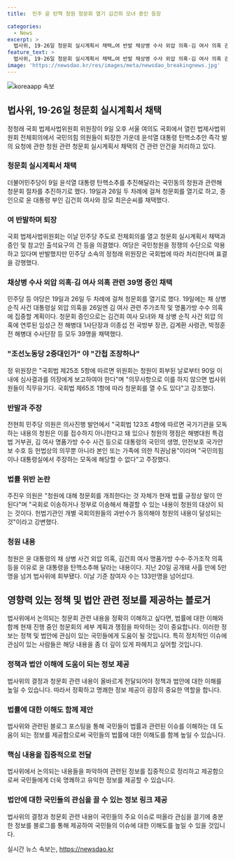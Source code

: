 ```yaml
---
title:  민주 윤 탄핵 청원 청문회 열기 김건희 모녀 증인 등장

categories:
  - News
excerpt: >
  법사위, 19·26일 청문회 실시계획서 채택…여 반발 채상병 수사 외압 의혹·김 여사 의혹 관련 39명 증인 채택 여 조선노동당 2중대인가 야 간첩 조장하나 요청에 따라 정청래 국회 법제사법위원회 위원장은 윤석열 대통령 탄핵소추안 즉각 발의 관련 청문회 실시계획서를 채택했다. 채상병 순직 사건 대통령실 외압 의혹과 김 여사 명품가방 수수 의혹을 조사할 예정이며, 39명의 증인을 채택했다. 야당의 반발에도 불구하고, 청문회는 19일과 26일 진행될 예정이다. 요청에 따라 청문회가 진행된다면, 국민들은 대선주자인 윤석열 대통령의 논란을 직접 presen@sample.com
feature_text: >
  법사위, 19·26일 청문회 실시계획서 채택…여 반발 채상병 수사 외압 의혹·김 여사 의혹 관련 39명 증인 채택 여 조선노동당 2중대인가 야 간첩 조장하나 요청에 따라 정청래 국회 법제사법위원회 위원장은 윤석열 대통령 탄핵소추안 즉각 발의 관련 청문회 실시계획서를 채택했다. 채상병 순직 사건 대통령실 외압 의혹과 김 여사 명품가방 수수 의혹을 조사할 예정이며, 39명의 증인을 채택했다. 야당의 반발에도 불구하고, 청문회는 19일과 26일 진행될 예정이다. 요청에 따라 청문회가 진행된다면, 국민들은 대선주자인 윤석열 대통령의 논란을 직접 presen@sample.com
image: 'https://newsdao.kr/res/images/meta/newsdao_breakingnews.jpg'
---
```


<p><img src="https://newsdao.kr/res/images/meta/newsdao_breakingnews.jpg" alt="koreaapp 속보" /></p>

<h2 data-ke-size="size26">법사위, 19·26일 청문회 실시계획서 채택</h2>

<p data-ke-size="size16">정청래 국회 법제사법위원회 위원장이 9일 오후 서울 여의도 국회에서 열린 법제사법위원회 전체회의에서 국민의힘 의원들이 퇴장한 가운데 윤석열 대통령 탄핵소추안 즉각 발의 요청에 관한 청원 관련 청문회 실시계획서 채택의 건 관련 안건을 처리하고 있다.</p>

<h3>청문회 실시계획서 채택</h3>

<p data-ke-size="size16">더불어민주당이 9일 윤석열 대통령 탄핵소추를 추진해달라는 국민동의 청원과 관련해 청문회 절차를 추진하기로 했다. 19일과 26일 두 차례에 걸쳐 청문회를 열기로 하고, 증인으로 윤 대통령 부인 김건희 여사와 장모 최은순씨를 채택했다.</p>

<h3>여 반발하며 퇴장</h3>

<p data-ke-size="size16">국회 법제사법위원회는 이날 민주당 주도로 전체회의를 열고 청문회 실시계획서 채택과 증인 및 참고인 출석요구의 건 등을 의결했다. 여당은 국민청원을 정쟁의 수단으로 악용하고 있다며 반발했지만 민주당 소속의 정청래 위원장은 국회법에 따라 처리한다며 표결을 강행했다.</p>

<h3>채상병 수사 외압 의혹·김 여사 의혹 관련 39명 증인 채택</h3>

<p data-ke-size="size16">민주당 등 야당은 19일과 26일 두 차례에 걸쳐 청문회를 열기로 했다. 19일에는 채 상병 순직 사건 대통령실 외압 의혹을 26일엔 김 여사 관련 주가조작 및 명품가방 수수 의혹에 집중할 계획이다. 청문회 증인으로는 김건희 여사 모녀와 채 상병 순직 사건 외압 의혹에 연루된 임성근 전 해병대 1사단장과 이종섭 전 국방부 장관, 김계환 사령관, 박정훈 전 해병대 수사단장 등 모두 39명을 채택했다.</p>

<h3>"조선노동당 2중대인가" 야 "간첩 조장하나"</h3>

<p data-ke-size="size16">정 위원장은 "국회법 제25조 5항에 따르면 위원회는 청원이 회부된 날로부터 90일 이내에 심사결과를 의장에게 보고하여야 한다"며 "의무사항으로 이를 하지 않으면 법사위원들이 직무유기다. 국회법 제65조 1항에 따라 청문회를 열 수도 있다"고 강조했다.</p>

<h3>반발과 주장</h3>

<p data-ke-size="size16">전현희 민주당 의원은 의사진행 발언에서 "국회법 123조 4항에 따르면 국가기관을 모독하는 내용의 청원은 이를 접수하지 아니한다고 돼 있으나 청원의 쟁점은 해병대원 특검법 거부권, 김 여사 명품가방 수수 사건 등으로 대통령의 국민의 생명, 안전보호 국가안보 수호 등 헌법상의 의무뿐 아니라 본인 또는 가족에 의한 직권남용"이라며 "국민의힘이나 대통령실에서 주장하는 모독에 해당할 수 없다"고 주장했다.</p>

<h3>법률 위반 논란</h3>

<p data-ke-size="size16">주진우 의원은 "청원에 대해 청문회를 개최한다는 것 자체가 현재 법률 규정상 말이 안 된다"며 "국회로 이송하거나 정부로 이송해서 해결할 수 있는 내용이 청원의 대상이 되는 것이다. 헌법기관인 개별 국회의원들의 과반수가 동의해야 청원의 내용이 달성되는 것"이라고 강변했다.</p>

<h3>청원 내용</h3>

<p data-ke-size="size16">청원은 윤 대통령의 채 상병 사건 외압 의혹, 김건희 여사 명품가방 수수·주가조작 의혹 등을 이유로 윤 대통령을 탄핵소추해 달라는 내용이다. 지난 20일 공개돼 사흘 만에 5만명을 넘겨 법사위에 회부됐다. 이날 기준 참여자 수는 133만명을 넘어섰다.</p>

<h2 data-ke-size="size26">영향력 있는 정책 및 법안 관련 정보를 제공하는 블로거</h2>

<p data-ke-size="size16">법사위에서 논의되는 청문회 관련 내용을 정확히 이해하고 싶다면, 법률에 대한 이해와 함께 현재 진행 중인 청문회의 세부 계획과 쟁점을 파악하는 것이 중요합니다. 이러한 정보는 정책 및 법안에 관심이 있는 국민들에게 도움이 될 것입니다. 특히 정치적인 이슈에 관심이 있는 사람들은 해당 내용을 좀 더 깊이 있게 파헤치고 싶어할 것입니다.</p>

<h3>정책과 법안 이해에 도움이 되는 정보 제공</h3>

<p data-ke-size="size16">법사위의 결정과 청문회 관련 내용이 올바르게 전달되어야 정책과 법안에 대한 이해를 높일 수 있습니다. 따라서 정확하고 명쾌한 정보 제공이 굉장히 중요한 역할을 합니다.</p>

<h3>법률에 대한 이해도 함께 제안</h3>

<p data-ke-size="size16">법사위와 관련된 블로그 포스팅을 통해 국민들이 법률과 관련된 이슈를 이해하는 데 도움이 되는 정보를 제공함으로써 국민들의 법률에 대한 이해도를 함께 높일 수 있습니다.</p>

<h3>핵심 내용을 집중적으로 전달</h3>

<p data-ke-size="size16">법사위에서 논의되는 내용들을 파악하여 관련된 정보를 집중적으로 정리하고 제공함으로써 국민들에게 더욱 명쾌하고 유익한 정보를 제공할 수 있습니다.</p>

<h3>법안에 대한 국민들의 관심을 끌 수 있는 정보 링크 제공</h3>

<p data-ke-size="size16">법사위의 결정과 청문회 관련 내용이 국민들의 주요 이슈로 떠올라 관심을 끌기에 충분한 정보를 블로그를 통해 제공하여 국민들의 이슈에 대한 이해도를 높일 수 있을 것입니다.</p>
실시간 뉴스 속보는, <a href="https://newsdao.kr" rel="dofollow">https://newsdao.kr</a>


